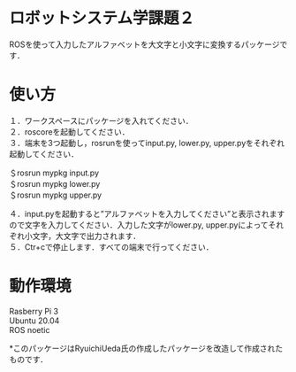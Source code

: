 # ロボットシステム学課題２
ROSを使って入力したアルファベットを大文字と小文字に変換するパッケージです．

# 使い方
１．ワークスペースにパッケージを入れてください．  
２．roscoreを起動してください．  
３．端末を3つ起動し，rosrunを使ってinput.py, lower.py, upper.pyをそれぞれ起動してください．  

＄rosrun mypkg input.py  
＄rosrun mypkg lower.py  
＄rosrun mypkg upper.py  

４．input.pyを起動すると”アルファベットを入力してください”と表示されますので文字を入力してください．入力した文字がlower.py, upper.pyによってそれぞれ小文字，大文字で出力されます．  
５．Ctr+cで停止します．すべての端末で行ってください．  

# 動作環境
Rasberry Pi 3  
Ubuntu 20.04  
ROS noetic  



*このパッケージはRyuichiUeda氏の作成したパッケージを改造して作成されたものです．
